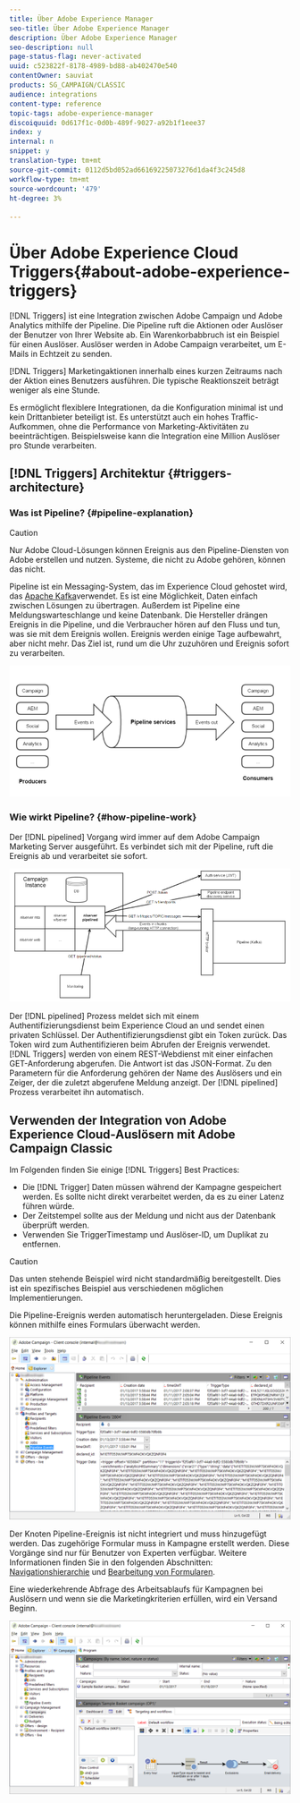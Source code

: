 ```yaml
---
title: Über Adobe Experience Manager
seo-title: Über Adobe Experience Manager
description: Über Adobe Experience Manager
seo-description: null
page-status-flag: never-activated
uuid: c523822f-8178-4989-bd88-ab402470e540
contentOwner: sauviat
products: SG_CAMPAIGN/CLASSIC
audience: integrations
content-type: reference
topic-tags: adobe-experience-manager
discoiquuid: 0d617f1c-0d0b-489f-9027-a92b1f1eee37
index: y
internal: n
snippet: y
translation-type: tm+mt
source-git-commit: 0112d5bd052ad66169225073276d1da4f3c245d8
workflow-type: tm+mt
source-wordcount: '479'
ht-degree: 3%

---
```



# Über Adobe Experience Cloud Triggers{#about-adobe-experience-triggers}

[!DNL Triggers] ist eine Integration zwischen Adobe Campaign und Adobe Analytics mithilfe der Pipeline. Die Pipeline ruft die Aktionen oder Auslöser der Benutzer von Ihrer Website ab. Ein Warenkorbabbruch ist ein Beispiel für einen Auslöser. Auslöser werden in Adobe Campaign verarbeitet, um E-Mails in Echtzeit zu senden.

[!DNL Triggers] Marketingaktionen innerhalb eines kurzen Zeitraums nach der Aktion eines Benutzers ausführen. Die typische Reaktionszeit beträgt weniger als eine Stunde.

Es ermöglicht flexiblere Integrationen, da die Konfiguration minimal ist und kein Drittanbieter beteiligt ist.
Es unterstützt auch ein hohes Traffic-Aufkommen, ohne die Performance von Marketing-Aktivitäten zu beeinträchtigen. Beispielsweise kann die Integration eine Million Auslöser pro Stunde verarbeiten.

## [!DNL Triggers] Architektur {#triggers-architecture}

### Was ist Pipeline? {#pipeline-explanation}

>[!CAUTION]
>
>Nur Adobe Cloud-Lösungen können Ereignis aus den Pipeline-Diensten von Adobe erstellen und nutzen. Systeme, die nicht zu Adobe gehören, können das nicht.

Pipeline ist ein Messaging-System, das im Experience Cloud gehostet wird, das [Apache Kafka](http://kafka.apache.org/)verwendet. Es ist eine Möglichkeit, Daten einfach zwischen Lösungen zu übertragen. Außerdem ist Pipeline eine Meldungswarteschlange und keine Datenbank. Die Hersteller drängen Ereignis in die Pipeline, und die Verbraucher hören auf den Fluss und tun, was sie mit dem Ereignis wollen. Ereignis werden einige Tage aufbewahrt, aber nicht mehr. Das Ziel ist, rund um die Uhr zuzuhören und Ereignis sofort zu verarbeiten.

![](assets/triggers_1.png)

### Wie wirkt Pipeline? {#how-pipeline-work}

Der [!DNL pipelined] Vorgang wird immer auf dem Adobe Campaign Marketing Server ausgeführt. Es verbindet sich mit der Pipeline, ruft die Ereignis ab und verarbeitet sie sofort.

![](assets/triggers_2.png)

Der [!DNL pipelined] Prozess meldet sich mit einem Authentifizierungsdienst beim Experience Cloud an und sendet einen privaten Schlüssel. Der Authentifizierungsdienst gibt ein Token zurück. Das Token wird zum Authentifizieren beim Abrufen der Ereignis verwendet. [!DNL Triggers] werden von einem REST-Webdienst mit einer einfachen GET-Anforderung abgerufen. Die Antwort ist das JSON-Format. Zu den Parametern für die Anforderung gehören der Name des Auslösers und ein Zeiger, der die zuletzt abgerufene Meldung anzeigt. Der [!DNL pipelined] Prozess verarbeitet ihn automatisch.

## Verwenden der Integration von Adobe Experience Cloud-Auslösern mit Adobe Campaign Classic

Im Folgenden finden Sie einige [!DNL Triggers] Best Practices:

* Die [!DNL Trigger] Daten müssen während der Kampagne gespeichert werden. Es sollte nicht direkt verarbeitet werden, da es zu einer Latenz führen würde.
* Der Zeitstempel sollte aus der Meldung und nicht aus der Datenbank überprüft werden.
* Verwenden Sie TriggerTimestamp und Auslöser-ID, um Duplikat zu entfernen.

>[!CAUTION]
>
>Das unten stehende Beispiel wird nicht standardmäßig bereitgestellt. Dies ist ein spezifisches Beispiel aus verschiedenen möglichen Implementierungen.

Die Pipeline-Ereignis werden automatisch heruntergeladen. Diese Ereignis können mithilfe eines Formulars überwacht werden.

![](assets/triggers_3.png)

Der Knoten Pipeline-Ereignis ist nicht integriert und muss hinzugefügt werden. Das zugehörige Formular muss in Kampagne erstellt werden. Diese Vorgänge sind nur für Benutzer von Experten verfügbar. Weitere Informationen finden Sie in den folgenden Abschnitten: [Navigationshierarchie](../../configuration/using/about-navigation-hierarchy.md) und [Bearbeitung von Formularen](../../configuration/using/editing-forms.md).

Eine wiederkehrende Abfrage des Arbeitsablaufs für Kampagnen bei Auslösern und wenn sie die Marketingkriterien erfüllen, wird ein Versand Beginn.

![](assets/triggers_4.png)
